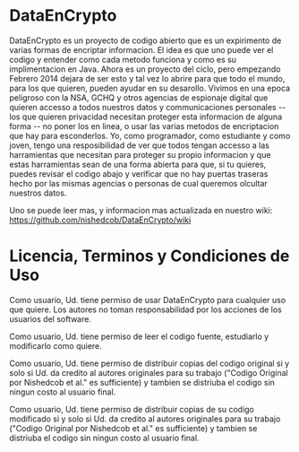 DataEnCrypto
============

DataEnCrypto es un proyecto de codigo abierto que es un expirimento de varias formas de encriptar informacion. El idea es que uno puede ver el codigo y entender como cada metodo funciona y como es su implimentacion en Java. Ahora es un proyecto del ciclo, pero empezando Febrero 2014 dejara de ser esto y tal vez lo abrire para que todo el mundo, para los que quieren, pueden ayudar en su desarollo. Vivimos en una epoca peligroso con la NSA, GCHQ y otros agencias de espionaje digital que quieren accesso a todos nuestros datos y communicaciones personales -- los que quieren privacidad necesitan proteger esta informacion de alguna forma -- no poner los en linea, o usar las varias metodos de encriptacion que hay para esconderlos. Yo, como programador, como estudiante y como joven, tengo una resposibilidad de ver que todos tengan accesso a las harramientas que necesitan para proteger su propio informacion y que estas harramientas sean de una forma abierta para que, si tu quieres, puedes revisar el codigo abajo y verificar que no hay puertas traseras hecho por las mismas agencias o personas de cual queremos olcultar nuestros datos.

Uno se puede leer mas, y informacion mas actualizada en nuestro wiki: https://github.com/nishedcob/DataEnCrypto/wiki

Licencia, Terminos y Condiciones de Uso
=======================================
Como usuario, Ud. tiene permiso de usar DataEnCrypto para cualquier uso que quiere. Los autores no toman responsabilidad por los acciones de los usuarios del software.

Como usuario, Ud. tiene permiso de leer el codigo fuente, estudiarlo y modificarlo como quiere.

Como usuario, Ud. tiene permiso de distribuir copias del codigo original si y solo si Ud. da credito al autores originales para su trabajo ("Codigo Original por Nishedcob et al." es sufficiente) y tambien se distriuba el codigo sin ningun costo al usuario final.

Como usuario, Ud. tiene permiso de distribuir copias de su codigo modificado si y solo si Ud. da credito al autores originales para su trabajo ("Codigo Original por Nishedcob et al." es sufficiente) y tambien se distriuba el codigo sin ningun costo al usuario final.
